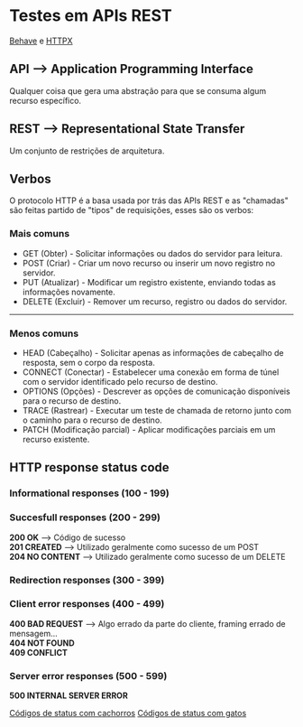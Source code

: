 # Testes em APIs REST

[Behave](https://behave.readthedocs.io/en/latest/) e [HTTPX](https://www.python-httpx.org/)

## **API** --> Application Programming Interface
Qualquer coisa que gera uma abstração para que se consuma algum recurso específico.

## **REST** --> Representational State Transfer
Um conjunto de restrições de arquitetura.

## **Verbos**
O protocolo HTTP é a basa usada por trás das APIs REST e as "chamadas" são feitas partido de "tipos" de requisições, esses são os verbos:

### Mais comuns

- GET (Obter) - Solicitar informações ou dados do servidor para leitura.
- POST (Criar) - Criar um novo recurso ou inserir um novo registro no servidor.
- PUT (Atualizar) - Modificar um registro existente, enviando todas as informações novamente.
- DELETE (Excluir) - Remover um recurso, registro ou dados do servidor.

---
### Menos comuns
- HEAD (Cabeçalho) - Solicitar apenas as informações de cabeçalho de resposta, sem o corpo da resposta.
- CONNECT (Conectar) - Estabelecer uma conexão em forma de túnel com o servidor identificado pelo recurso de destino.
- OPTIONS (Opções) - Descrever as opções de comunicação disponíveis para o recurso de destino.
- TRACE (Rastrear) - Executar um teste de chamada de retorno junto com o caminho para o recurso de destino.
- PATCH (Modificação parcial) - Aplicar modificações parciais em um recurso existente.

## HTTP response status code

### Informational responses (100 - 199)

### Succesfull responses (200 - 299)
**200 OK** --> Código de sucesso  
**201 CREATED** --> Utilizado geralmente como sucesso de um POST  
**204 NO CONTENT** --> Utilizado geralmente como sucesso de um DELETE  

### Redirection responses (300 - 399)

### Client error responses (400 - 499)
**400 BAD REQUEST** --> Algo errado da parte do cliente, framing errado de mensagem...  
**404 NOT FOUND**  
**409 CONFLICT**

### Server error responses (500 - 599)
**500 INTERNAL SERVER ERROR**

[Códigos de status com cachorros](https://httpstatusdogs.com/)
[Códigos de status com gatos](https://http.cat/)
